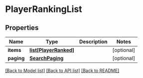 # PlayerRankingList

## Properties
Name | Type | Description | Notes
------------ | ------------- | ------------- | -------------
**items** | [**list[PlayerRanked]**](PlayerRanked.md) |  | [optional] 
**paging** | [**SearchPaging**](SearchPaging.md) |  | [optional] 

[[Back to Model list]](../README.md#documentation-for-models) [[Back to API list]](../README.md#documentation-for-api-endpoints) [[Back to README]](../README.md)

